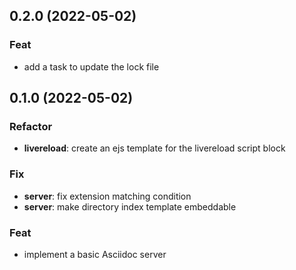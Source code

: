 ## 0.2.0 (2022-05-02)

### Feat

- add a task to update the lock file

## 0.1.0 (2022-05-02)

### Refactor

- **livereload**: create an ejs template for the livereload script block

### Fix

- **server**: fix extension matching condition
- **server**: make directory index template embeddable

### Feat

- implement a basic Asciidoc server

